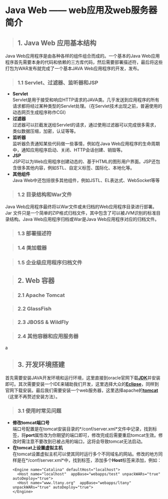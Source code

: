 # Java Web —— web应用及web服务器简介 #
> ## 1. Java Web 应用基本结构 ##

Java Web应用程序是由各种各样的组件组合而成的。一个基本的Java Web应用程序首先需要本身的代码和依赖的三方库代码，然后需要部署描述符，最后将这些打包为WAR发布就完成了一个基本JAVA Web应用程序的开发，发布。
> ### 1.1 Servlet、过滤器、监听器和JSP ###

* **Servlet**  
  Servlet是用于接受和响应HTTP请求的JAVA类。几乎发送到应用程序的所有请求都将经过某种类型的Servlet处理。（在Servlet技术出现之前，普遍使用的动态网页生成程序称作CGI）
* **过滤器**  
  过滤器可以拦截发送给Servlet的请求，通过使用过滤器可以完成很多需求，类似数据压缩，加密，认证等等。
* **监听器**  
  监听器负责通知某些代码做一些事情，例如在Java Web应用程序的生命周期中，通知应用程序启动、关闭、HTTP会话创建、销毁等。  
* **JSP**  
  JSP可以为Web应用程序创建动态的、基于HTML的图形用户界面。JSP还包含很多其他内容，例如STL、自定义标签、国际化、本地化等。
*  **其他组件**  
  Java Web中还包括很多其他组件，例如JSTL、EL表达式、WebSocket等等

> ### 1.2 目录结构和War文件 ###

Java Web应用程序最终将以War文件或未归档的Web应用程序目录进行部署。Jar 文件只是一个简单的ZIP格式归档文件，其中包含了可以被JVM识别的标准目录结构。Java Web应用程序归档或War是Java Web应用程序对应的归档文件。

> ### 1.3 部署描述符 ###

> ### 1.4 类加载器 ###

> ### 1.5 企业级应用程序归档文件 ###

> ## 2. Web 容器 ##

> ### 2.1 Apache Tomcat ###

> ### 2.2 GlassFish ###

> ### 2.3 JBOSS & WildFly ###

> ### 2.4 其他容器和应用服务器 ###

a
> ## 3. 开发环境搭建 ##

首先需要安装JAVA开发环境和运行环境，这里直接到oracle官网下载[**JDK**](http://www.oracle.com/technetwork/java/javase/downloads/jdk8-downloads-2133151.html)并安装即可。其次需要安装一个IDE来辅助我们开发，这里选择大众的[**Eclipse**](https://www.eclipse.org/downloads/)，同样到官网下载安装。最后我们需要安装一个web服务器，这里选择apache的[**tomcat**](http://tomcat.apache.org/)（这里不再赘述安装方法）。
> ### 3.1 使用时常见问题 ###  

* **修改tomcat端口号**  
  端口号配置是在tomcat安装目录的*/conf/server.xml*文件中记录，找到<Connector>标签，将**port**属性改为你期望的端口即可，修改完成后需要重启tomcat生效。修改时需注意不要改到已被占用的端口，这将会导致tomcat无法启动。
* **在tomcat上设置虚拟主机**  
  在tomcat设置虚拟主机可以使其同时运行多个不同域名的网站。修改的地方同样是在*/conf/server.xml*中，找到<Engine>标签，添加多个**Host**标签来添加，例如：  
  ```
  <Engine name="Catalina" defaultHost="localhost">  
    <Host name="localhost"  appBase="webapps/test" unpackWARs="true" autoDeploy="true">  
    <Host name="www.ltany.org"  appBase="webapps/ltany" unpackWARs="true" autoDeploy="true">  
  </Engine>
  ```
